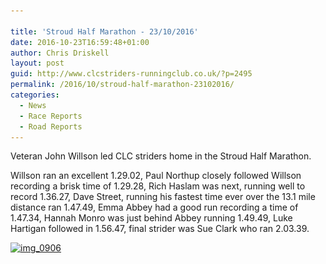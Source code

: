 ```yaml
---

title: 'Stroud Half Marathon - 23/10/2016'
date: 2016-10-23T16:59:48+01:00
author: Chris Driskell
layout: post
guid: http://www.clcstriders-runningclub.co.uk/?p=2495
permalink: /2016/10/stroud-half-marathon-23102016/
categories:
  - News
  - Race Reports
  - Road Reports
---
```

Veteran John Willson led CLC striders home in the Stroud Half Marathon.

Willson ran an excellent 1.29.02, Paul Northup closely followed Willson recording a brisk time of 1.29.28, Rich Haslam was next, running well to record 1.36.27, Dave Street, running his fastest time ever over the 13.1 mile distance ran 1.47.49, Emma Abbey had a good run recording a time of 1.47.34, Hannah Monro was just behind Abbey running 1.49.49, Luke Hartigan followed in 1.56.47, final strider was Sue Clark who ran 2.03.39.

[<img class="alignnone size-medium wp-image-2496" src="/Images/2016/10/IMG_0906-e1477238358101-300x300.jpg" alt="img_0906" width="300" height="300" srcset="/Images/2016/10/IMG_0906-e1477238358101-300x300.jpg 300w, /Images/2016/10/IMG_0906-e1477238358101-150x150.jpg 150w, /Images/2016/10/IMG_0906-e1477238358101.jpg 640w" sizes="(max-width: 300px) 100vw, 300px" />](/Images/2016/10/IMG_0906-e1477238358101.jpg)

